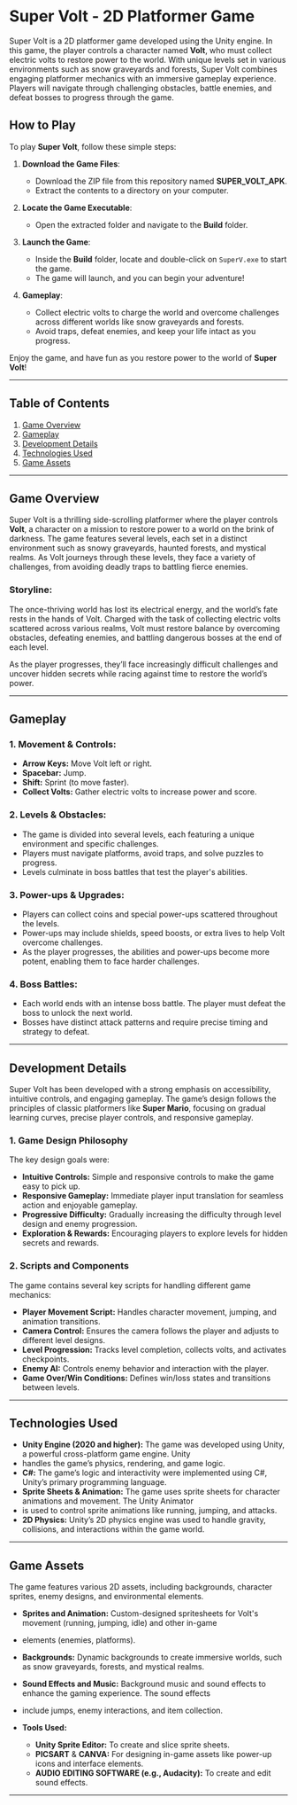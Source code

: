 # Super Volt - 2D Platformer Game

Super Volt is a 2D platformer game developed using the Unity engine. In this game, the player controls a character
named **Volt**, who must collect electric volts to restore power to the world. With unique levels set in various
environments such as snow graveyards and forests, Super Volt combines engaging platformer mechanics with an immersive
gameplay experience. Players will navigate through challenging obstacles, battle enemies, and defeat bosses to progress
through the game.

## How to Play

To play **Super Volt**, follow these simple steps:

1. **Download the Game Files**:
   - Download the ZIP file from this repository named **SUPER_VOLT_APK**.
   - Extract the contents to a directory on your computer.

2. **Locate the Game Executable**:
   - Open the extracted folder and navigate to the **Build** folder.

3. **Launch the Game**:
   - Inside the **Build** folder, locate and double-click on `SuperV.exe` to start the game.
   - The game will launch, and you can begin your adventure!

4. **Gameplay**:
   - Collect electric volts to charge the world and overcome challenges across different worlds like snow graveyards and forests.
   - Avoid traps, defeat enemies, and keep your life intact as you progress.

Enjoy the game, and have fun as you restore power to the world of **Super Volt**!


---


## Table of Contents
1. [Game Overview](#game-overview)
2. [Gameplay](#gameplay)
3. [Development Details](#development-details)
4. [Technologies Used](#technologies-used)
5. [Game Assets](#game-assets)

---

## Game Overview

Super Volt is a thrilling side-scrolling platformer where the player controls **Volt**, a character on a mission to 
restore power to a world on the brink of darkness. The game features several levels, each set in a distinct environment
such as snowy graveyards, haunted forests, and mystical realms. As Volt journeys through these levels, they face a variety 
of challenges, from avoiding deadly traps to battling fierce enemies.

### Storyline:
The once-thriving world has lost its electrical energy, and the world’s fate rests in the hands of Volt. Charged with the 
task of collecting electric volts scattered across various realms, Volt must restore balance by overcoming obstacles, 
defeating enemies, and battling dangerous bosses at the end of each level. 

As the player progresses, they’ll face increasingly difficult challenges and uncover hidden secrets while racing against
time to restore the world’s power.

---

## Gameplay

### 1. **Movement & Controls:**
- **Arrow Keys:** Move Volt left or right.
- **Spacebar:** Jump.
- **Shift:** Sprint (to move faster).
- **Collect Volts:** Gather electric volts to increase power and score.

### 2. **Levels & Obstacles:**
- The game is divided into several levels, each featuring a unique environment and specific challenges.
- Players must navigate platforms, avoid traps, and solve puzzles to progress.
- Levels culminate in boss battles that test the player's abilities.

### 3. **Power-ups & Upgrades:**
- Players can collect coins and special power-ups scattered throughout the levels.
- Power-ups may include shields, speed boosts, or extra lives to help Volt overcome challenges.
- As the player progresses, the abilities and power-ups become more potent, enabling them to face harder challenges.

### 4. **Boss Battles:**
- Each world ends with an intense boss battle. The player must defeat the boss to unlock the next world.
- Bosses have distinct attack patterns and require precise timing and strategy to defeat.

---

## Development Details

Super Volt has been developed with a strong emphasis on accessibility, intuitive controls, and engaging gameplay. The
game’s design follows the principles of classic platformers like **Super Mario**, focusing on gradual learning curves,
precise player controls, and responsive gameplay.

### 1. **Game Design Philosophy**
The key design goals were:
- **Intuitive Controls:** Simple and responsive controls to make the game easy to pick up.
- **Responsive Gameplay:** Immediate player input translation for seamless action and enjoyable gameplay.
- **Progressive Difficulty:** Gradually increasing the difficulty through level design and enemy progression.
- **Exploration & Rewards:** Encouraging players to explore levels for hidden secrets and rewards.

### 2. **Scripts and Components**
The game contains several key scripts for handling different game mechanics:
- **Player Movement Script:** Handles character movement, jumping, and animation transitions.
- **Camera Control:** Ensures the camera follows the player and adjusts to different level designs.
- **Level Progression:** Tracks level completion, collects volts, and activates checkpoints.
- **Enemy AI:** Controls enemy behavior and interaction with the player.
- **Game Over/Win Conditions:** Defines win/loss states and transitions between levels.

---

## Technologies Used

- **Unity Engine (2020 and higher):** The game was developed using Unity, a powerful cross-platform game engine. Unity
-  handles the game’s physics, rendering, and game logic.
- **C#:** The game’s logic and interactivity were implemented using C#, Unity’s primary programming language.
- **Sprite Sheets & Animation:** The game uses sprite sheets for character animations and movement. The Unity Animator
- is used to control sprite animations like running, jumping, and attacks.
- **2D Physics:** Unity’s 2D physics engine was used to handle gravity, collisions, and interactions within the game world.

---

## Game Assets

The game features various 2D assets, including backgrounds, character sprites, enemy designs, and environmental elements.

- **Sprites and Animation:** Custom-designed spritesheets for Volt's movement (running, jumping, idle) and other in-game
- elements (enemies, platforms).
- **Backgrounds:** Dynamic backgrounds to create immersive worlds, such as snow graveyards, forests, and mystical realms.
- **Sound Effects and Music:** Background music and sound effects to enhance the gaming experience. The sound effects
-  include jumps, enemy interactions, and item collection.

- **Tools Used:**
  - **Unity Sprite Editor:** To create and slice sprite sheets.
  - **PICSART** & **CANVA:** For designing in-game assets like power-up icons and interface elements.
  - **AUDIO EDITING SOFTWARE (e.g., Audacity):** To create and edit sound effects.

---

